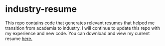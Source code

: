 # industry-resume
This repo contains code that generates relevant resumes that helped me transition from academia to industry. I will continue to update this repo with my experience and new code. You can download and view my current resume
[here.](https://github.com/PlayfulMaven/industry-resume/files/13492107/Data-Science.pdf)
